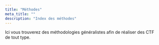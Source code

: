 ```yaml
---
title: "Méthodes"
meta_title: ""
description: "Index des méthodes"
---
```


Ici vous trouverez des méthodologies généralistes afin de réaliser des CTF de tout type.
